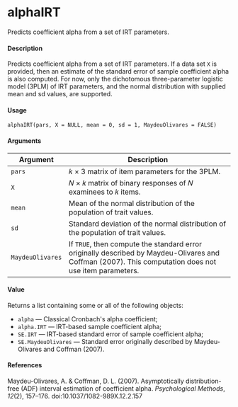 alphaIRT
========

Predicts coefficient alpha from a set of IRT parameters.

#### Description
Predicts coefficient alpha from a set of IRT parameters. If a data set `X` is provided, then an estimate of the standard error of sample coefficient alpha is also computed. For now, only the dichotomous three-parameter logistic model (3PLM) of IRT parameters, and the normal distribution with supplied mean and sd values, are supported.

#### Usage
`alphaIRT(pars, X = NULL, mean = 0, sd = 1, MaydeuOlivares = FALSE)`

#### Arguments
| Argument         | Description                                                                       |
| ---------------- | --------------------------------------------------------------------------------- |
| `pars`           | 𝑘 × 3 matrix of item parameters for the 3PLM.                                     |
| `X`              | 𝑁 × 𝑘 matrix of binary responses of 𝑁 examinees to 𝑘 items.                      |
| `mean`           | Mean of the normal distribution of the population of trait values.                |
| `sd`             | Standard deviation of the normal distribution of the population of trait values.  |
| `MaydeuOlivares` | If `TRUE`, then compute the standard error originally described by Maydeu-Olivares and Coffman (2007). This computation does not use item parameters. |

#### Value
Returns a list containing some or all of the following objects:
* `alpha` — Classical Cronbach's alpha coefficient;
* `alpha.IRT` — IRT-based sample coefficient alpha;
* `SE.IRT` — IRT-based standard error of sample coefficient alpha;
* `SE.MaydeuOlivares` — Standard error originally described by Maydeu-Olivares and Coffman (2007).

#### References
Maydeu-Olivares, A. & Coffman, D. L. (2007). Asymptotically distribution-free (ADF) interval estimation of coefficient alpha. *Psychological Methods*, *12*(2), 157–176. doi:10.1037/1082-989X.12.2.157
